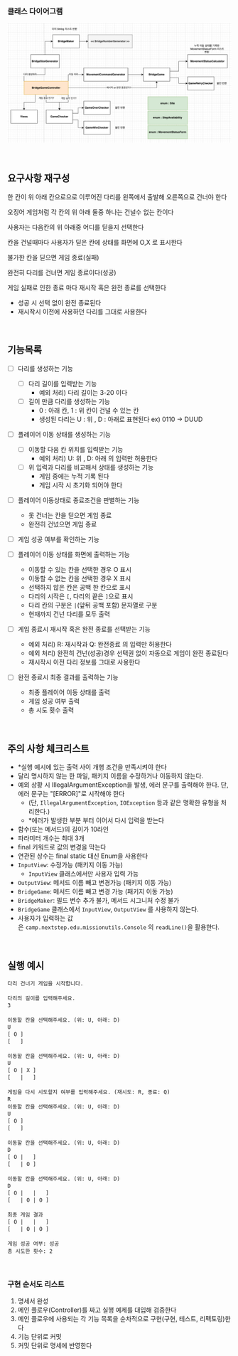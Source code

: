 ### 클래스 다이어그램
![img_1.png](img_1.png)

</br>

## **요구사항 재구성**

한 칸이 위 아래 칸으로으로 이루어진 다리를 왼쪽에서 출발해 오른쪽으로 건너야 한다

오징어 게임처럼 각 칸의 위 아래 둘중 하나는 건널수 없는 칸이다

사용자는 다음칸의 위 아래중 어디를 딛을지 선택한다

칸을 건널때마다 사용자가 딛은 칸에 상태를 화면에 O,X 로 표시한다

불가한 칸을 딛으면 게임 종료(실패)

완전히 다리를 건너면 게임 종료이다(성공)

게임 실패로 인한 종료 마다 재시작 혹은 완전 종료를 선택한다
  - 성공 시 선택 없이 완전 종료된다 
  - 재시작시 이전에 사용하던 다리를 그대로 사용한다

</br>

## **기능목록**

- [ ] 다리를 생성하는 기능
  - [ ]  다리 길이를 입력받는 기능
      - 예외 처리) 다리 길이는 3-20 이다
  - [ ]  길이 만큼 다리를 생성하는 기능
      - 0 : 아래 칸, 1 : 위 칸이 건널 수 있는 칸
      - 생성된 다리는 U : 위 , D : 아래로 표현된다  ex)  0110 → DUUD

- [ ] 플레이어 이동 상태를 생성하는 기능
  - [ ]  이동할 다음 칸 위치를 입력받는 기능
      - 예외 처리) U: 위 , D: 아래 의 입력만 허용한다
  - [ ]  위 입력과 다리를 비교해서 상태를 생성하는 기능
      - 게임 중에는 누적 기록 된다
      - 게임 시작 시 초기화 되어야 한다

- [ ]  플레이어 이동상태로 종료조건을 판별하는 기능
    - 못 건너는 칸을 딛으면 게임 종료
    - 완전히 건넜으면 게임 종료

- [ ]  게임 성공 여부를 확인하는 기능

- [ ]  플레이어 이동 상태를 화면에 출력하는 기능
      - 이동할 수 있는 칸을 선택한 경우 O 표시
      - 이동할 수 없는 칸을 선택한 경우 X 표시
      - 선택하지 않은 칸은 공백 한 칸으로 표시
      - 다리의 시작은 `[`, 다리의 끝은 `]`으로 표시
      - 다리 칸의 구분은 `|`(앞뒤 공백 포함) 문자열로 구분
      - 현재까지 건넌 다리를 모두 출력

- [ ]  게임 종료시 재시작 혹은 완전 종료를 선택받는 기능
    - 예외 처리) R: 재시작과 Q: 완전종료 의 입력만 허용한다
    - 예외 처리) 완전히 건넌(성공)경우 선택권 없이 자동으로 게임이 완전 종료된다
    - 재시작시 이전 다리 정보를 그대로 사용한다

- [ ]  완전 종료시 최종 결과를 출력하는 기능
    - 최종 플레이어 이동 상태를 출력
    - 게임 성공 여부 출력
    - 총 시도 횟수 출력

</br>

## **주의 사항 체크리스트**

- *실행 예시에 있는 출력 사이 개행 조건을 만족시켜야 한다
- 달리 명시하지 않는 한 파일, 패키지 이름을 수정하거나 이동하지 않는다.
- 예외 상황 시 IllegalArgumentException을 발생, 에러 문구를 출력해야 한다. 단, 에러 문구는 "[ERROR]"로 시작해야 한다
  - (단, `IllegalArgumentException`, `IOException` 등과 같은 명확한 유형을 처리한다.)
  - *에러가 발생한 부분 부터 이어서 다시 입력을 받는다
- 함수(또는 메서드)의 길이가 10라인
- 파라미터 개수는 최대 3개
- final 키워드로 값의 변경을 막는다
- 연관된 상수는 final static 대신 Enum을 사용한다
- `InputView`: 수정가능 (패키지 이동 가능)
  - `InputView` 클래스에서만 사용자 입력 가능
- `OutputView`: 메서드 이름 빼고 변경가능 (패키지 이동 가능)
- `BridgeGame`: 메서드 이름 빼고 변경 가능 (패키지 이동 가능)
- `BridgeMaker`: 필드 변수 추가 불가, 메서드 시그니처 수정 불가
- `BridgeGame` 클래스에서 `InputView`, `OutputView` 를 사용하지 않는다.
- 사용자가 입력하는 값은 `camp.nextstep.edu.missionutils.Console` 의 `readLine()`을 활용한다.

</br>

## **실행 예시**

```
다리 건너기 게임을 시작합니다.

다리의 길이를 입력해주세요.
3

이동할 칸을 선택해주세요. (위: U, 아래: D)
U
[ O ]
[   ]

이동할 칸을 선택해주세요. (위: U, 아래: D)
U
[ O | X ]
[   |   ]

게임을 다시 시도할지 여부를 입력해주세요. (재시도: R, 종료: Q)
R
이동할 칸을 선택해주세요. (위: U, 아래: D)
U
[ O ]
[   ]

이동할 칸을 선택해주세요. (위: U, 아래: D)
D
[ O |   ]
[   | O ]

이동할 칸을 선택해주세요. (위: U, 아래: D)
D
[ O |   |   ]
[   | O | O ]

최종 게임 결과
[ O |   |   ]
[   | O | O ]

게임 성공 여부: 성공
총 시도한 횟수: 2
```

</br>

### 구현 순서도 리스트

1. 명세서 완성
2. 메인 플로우(Controller)를 짜고 실행 예제를 대입해 검증한다
3. 메인 플로우에 사용되는 각 기능 목록을 순차적으로 구현(구현, 테스트, 리펙토링)한다
4. 기능 단위로 커밋
5. 커밋 단위로 명세에 반영한다